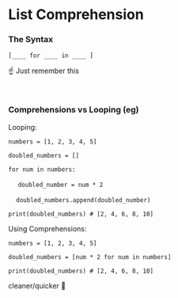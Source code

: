 # List Comprehension


### The Syntax

`[____ for ____ in ____ ]`

☝ Just remember this

<br>

### Comprehensions vs Looping (eg)
Looping:

`numbers = [1, 2, 3, 4, 5]`

`doubled_numbers = []`

`for num in numbers:`

&nbsp;&nbsp;&nbsp;&nbsp; `doubled_number = num * 2`

&nbsp;&nbsp;&nbsp;&nbsp;`doubled_numbers.append(doubled_number)`

`print(doubled_numbers) # [2, 4, 6, 8, 10]`

Using Comprehensions:

`numbers = [1, 2, 3, 4, 5]`

`doubled_numbers = [num * 2 for num in numbers]`

`print(doubled_numbers) # [2, 4, 6, 8, 10]`

cleaner/quicker 🙌
